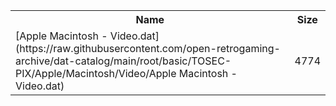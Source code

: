 <table>
<tr><th>Name</th><th>Size</th></tr>
<tr><td>[Apple Macintosh - Video.dat](https://raw.githubusercontent.com/open-retrogaming-archive/dat-catalog/main/root/basic/TOSEC-PIX/Apple/Macintosh/Video/Apple Macintosh - Video.dat)</td><td>4774</td></tr>
</table>
